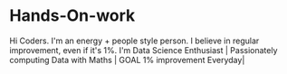 # Hands-On-work
Hi Coders. 
I'm an energy + people style person. I believe in regular improvement, even if it's 1%.
I'm Data Science Enthusiast | Passionately computing Data with Maths | GOAL 1% improvement Everyday|

